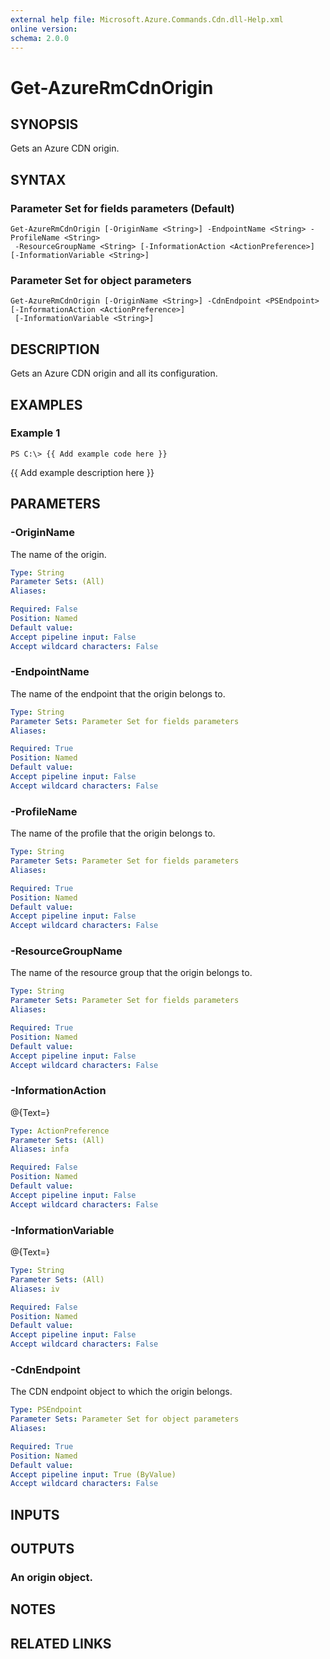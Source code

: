 ```yaml
---
external help file: Microsoft.Azure.Commands.Cdn.dll-Help.xml
online version: 
schema: 2.0.0
---
```


# Get-AzureRmCdnOrigin
## SYNOPSIS
Gets an Azure CDN origin.

## SYNTAX

### Parameter Set for fields parameters (Default)
```
Get-AzureRmCdnOrigin [-OriginName <String>] -EndpointName <String> -ProfileName <String>
 -ResourceGroupName <String> [-InformationAction <ActionPreference>] [-InformationVariable <String>]
```

### Parameter Set for object parameters
```
Get-AzureRmCdnOrigin [-OriginName <String>] -CdnEndpoint <PSEndpoint> [-InformationAction <ActionPreference>]
 [-InformationVariable <String>]
```

## DESCRIPTION
Gets an Azure CDN origin and all its configuration.

## EXAMPLES

### Example 1
```
PS C:\> {{ Add example code here }}
```

{{ Add example description here }}

## PARAMETERS

### -OriginName
The name of the origin.

```yaml
Type: String
Parameter Sets: (All)
Aliases: 

Required: False
Position: Named
Default value: 
Accept pipeline input: False
Accept wildcard characters: False
```

### -EndpointName
The name of the endpoint that the origin belongs to.

```yaml
Type: String
Parameter Sets: Parameter Set for fields parameters
Aliases: 

Required: True
Position: Named
Default value: 
Accept pipeline input: False
Accept wildcard characters: False
```

### -ProfileName
The name of the profile that the origin belongs to.

```yaml
Type: String
Parameter Sets: Parameter Set for fields parameters
Aliases: 

Required: True
Position: Named
Default value: 
Accept pipeline input: False
Accept wildcard characters: False
```

### -ResourceGroupName
The name of the resource group that the origin belongs to.

```yaml
Type: String
Parameter Sets: Parameter Set for fields parameters
Aliases: 

Required: True
Position: Named
Default value: 
Accept pipeline input: False
Accept wildcard characters: False
```

### -InformationAction
@{Text=}

```yaml
Type: ActionPreference
Parameter Sets: (All)
Aliases: infa

Required: False
Position: Named
Default value: 
Accept pipeline input: False
Accept wildcard characters: False
```

### -InformationVariable
@{Text=}

```yaml
Type: String
Parameter Sets: (All)
Aliases: iv

Required: False
Position: Named
Default value: 
Accept pipeline input: False
Accept wildcard characters: False
```

### -CdnEndpoint
The CDN endpoint object to which the origin belongs.

```yaml
Type: PSEndpoint
Parameter Sets: Parameter Set for object parameters
Aliases: 

Required: True
Position: Named
Default value: 
Accept pipeline input: True (ByValue)
Accept wildcard characters: False
```

## INPUTS

## OUTPUTS

### An origin object.

## NOTES

## RELATED LINKS

